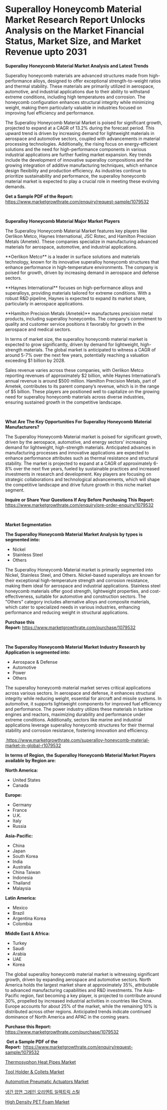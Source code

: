 <p><h1>Superalloy Honeycomb Material Market Research Report Unlocks Analysis on the Market Financial Status, Market Size, and Market Revenue upto 2031</h1></p><p><strong>Superalloy Honeycomb Material Market Analysis and Latest Trends</strong></p>
<p><p>Superalloy honeycomb materials are advanced structures made from high-performance alloys, designed to offer exceptional strength-to-weight ratios and thermal stability. These materials are primarily utilized in aerospace, automotive, and industrial applications due to their ability to withstand extreme conditions, including high temperatures and corrosion. The honeycomb configuration enhances structural integrity while minimizing weight, making them particularly valuable in industries focused on improving fuel efficiency and performance.</p><p>The Superalloy Honeycomb Material Market is poised for significant growth, projected to expand at a CAGR of 13.2% during the forecast period. This upward trend is driven by increasing demand for lightweight materials in aerospace and automotive sectors, coupled with advancements in material processing technologies. Additionally, the rising focus on energy-efficient solutions and the need for high-performance components in various industrial applications are further fueling market expansion. Key trends include the development of innovative superalloy compositions and the growing integration of additive manufacturing techniques, which enhance design flexibility and production efficiency. As industries continue to prioritize sustainability and performance, the superalloy honeycomb material market is expected to play a crucial role in meeting these evolving demands.</p></p>
<p><strong>Get a Sample PDF of the Report:&nbsp;</strong> <a href="https://www.marketgrowthrate.com/enquiry/request-sample/1079532">https://www.marketgrowthrate.com/enquiry/request-sample/1079532</a></p>
<p>&nbsp;</p>
<p><strong>Superalloy Honeycomb Material Major Market Players</strong></p>
<p><p>The Superalloy Honeycomb Material Market features key players like Oerlikon Metco, Haynes International, JSC Rotec, and Hamilton Precision Metals (Ametek). These companies specialize in manufacturing advanced materials for aerospace, automotive, and industrial applications.</p><p>**Oerlikon Metco** is a leader in surface solutions and materials technology, known for its innovative superalloy honeycomb structures that enhance performance in high-temperature environments. The company is poised for growth, driven by increasing demand in aerospace and defense sectors.</p><p>**Haynes International** focuses on high-performance alloys and superalloys, providing materials tailored for extreme conditions. With a robust R&D pipeline, Haynes is expected to expand its market share, particularly in aerospace applications.</p><p>**Hamilton Precision Metals (Ametek)** manufactures precision metal products, including superalloy honeycombs. The company's commitment to quality and customer service positions it favorably for growth in the aerospace and medical sectors.</p><p>In terms of market size, the superalloy honeycomb material market is expected to grow significantly, driven by demand for lightweight, high-strength materials. The global market is anticipated to witness a CAGR of around 5-7% over the next few years, potentially reaching a valuation exceeding $1 billion by 2028.</p><p>Sales revenue varies across these companies, with Oerlikon Metco reporting revenues of approximately $2 billion, while Haynes International’s annual revenue is around $500 million. Hamilton Precision Metals, part of Ametek, contributes to its parent company’s revenue, which is in the range of $5 billion. These players are positioned well to capitalize on the growing need for superalloy honeycomb materials across diverse industries, ensuring sustained growth in the competitive landscape.</p></p>
<p>&nbsp;</p>
<p><strong>What Are The Key Opportunities For Superalloy Honeycomb Material Manufacturers?</strong></p>
<p><p>The Superalloy Honeycomb Material market is poised for significant growth, driven by the aerospace, automotive, and energy sectors' increasing demand for lightweight, high-strength materials. Anticipated advances in manufacturing processes and innovative applications are expected to enhance performance attributes such as thermal resistance and structural stability. The market is projected to expand at a CAGR of approximately 6-8% over the next five years, fueled by sustainable practices and increased investments in research and development. Key players are focusing on strategic collaborations and technological advancements, which will shape the competitive landscape and drive future growth in this niche market segment.</p></p>
<p><strong>Inquire or Share Your Questions If Any Before Purchasing This Report:</strong> <a href="https://www.marketgrowthrate.com/enquiry/pre-order-enquiry/1079532">https://www.marketgrowthrate.com/enquiry/pre-order-enquiry/1079532</a></p>
<p>&nbsp;</p>
<p><strong>Market Segmentation</strong></p>
<p><strong>The Superalloy Honeycomb Material Market Analysis by types is segmented into:</strong></p>
<p><ul><li>Nickel</li><li>Stainless Steel</li><li>Others</li></ul></p>
<p><p>The Superalloy Honeycomb Material market is primarily segmented into Nickel, Stainless Steel, and Others. Nickel-based superalloys are known for their exceptional high-temperature strength and corrosion resistance, making them ideal for aerospace and industrial applications. Stainless steel honeycomb materials offer good strength, lightweight properties, and cost-effectiveness, suitable for automotive and construction sectors. The "Others" category includes alternative alloys and composite materials, which cater to specialized needs in various industries, enhancing performance and reducing weight in structural applications.</p></p>
<p><strong>Purchase this Report:&nbsp;</strong><a href="https://www.marketgrowthrate.com/purchase/1079532">https://www.marketgrowthrate.com/purchase/1079532</a></p>
<p>&nbsp;</p>
<p><strong>The Superalloy Honeycomb Material Market Industry Research by Application is segmented into:</strong></p>
<p><ul><li>Aerospace & Defense</li><li>Automotive</li><li>Power</li><li>Others</li></ul></p>
<p><p>The superalloy honeycomb material market serves critical applications across various sectors. In aerospace and defense, it enhances structural integrity while reducing weight, essential for aircraft and missile systems. In automotive, it supports lightweight components for improved fuel efficiency and performance. The power industry utilizes these materials in turbine engines and reactors, maximizing durability and performance under extreme conditions. Additionally, sectors like marine and industrial applications leverage superalloy honeycomb structures for their thermal stability and corrosion resistance, fostering innovation and efficiency.</p></p>
<p><a href="https://www.marketgrowthrate.com/superalloy-honeycomb-material-market-in-global-r1079532">&nbsp;https://www.marketgrowthrate.com/superalloy-honeycomb-material-market-in-global-r1079532</a></p>
<p><strong>In terms of Region, the Superalloy Honeycomb Material Market Players available by Region are:</strong></p>
<p>
    <p> <strong> North America: </strong>
        <ul>
            <li>United States</li>
            <li>Canada</li>
        </ul>
        </p> 
    <p> <strong> Europe: </strong>
        <ul>
            <li>Germany</li>
            <li>France</li>
            <li>U.K.</li>
            <li>Italy</li>
            <li>Russia</li>
        </ul>
        </p> 
    <p> <strong> Asia-Pacific: </strong>
        <ul>
            <li>China</li>
            <li>Japan</li>
            <li>South Korea</li>
            <li>India</li>
            <li>Australia</li>
            <li>China Taiwan</li>
            <li>Indonesia</li>
            <li>Thailand</li>
            <li>Malaysia</li>
        </ul>
        </p> 
    <p> <strong> Latin America: </strong>
        <ul>
            <li>Mexico</li>
            <li>Brazil</li>
            <li>Argentina Korea</li>
            <li>Colombia</li>
        </ul>
        </p> 
    <p> <strong> Middle East & Africa: </strong>
        <ul>
            <li>Turkey</li>
            <li>Saudi</li>
            <li>Arabia</li>
            <li>UAE</li>
            <li>Korea</li>
        </ul>
    </p>
    </p>
<p><p>The global superalloy honeycomb material market is witnessing significant growth, driven by expanding aerospace and automotive sectors. North America holds the largest market share at approximately 35%, attributable to advanced manufacturing capabilities and R&D investments. The Asia-Pacific region, fast becoming a key player, is projected to contribute around 30%, propelled by increased industrial activities in countries like China. Europe accounts for about 25% of the market, while the remaining 10% is distributed across other regions. Anticipated trends indicate continued dominance of North America and APAC in the coming years.</p></p>
<p><strong>Purchase this Report: </strong><a href="https://www.marketgrowthrate.com/purchase/1079532">https://www.marketgrowthrate.com/purchase/1079532</a></p>
<p>&nbsp;<strong>Get a Sample PDF of the Report:&nbsp;&nbsp;</strong><a href="https://www.marketgrowthrate.com/enquiry/request-sample/1079532">https://www.marketgrowthrate.com/enquiry/request-sample/1079532</a></p>
<p><strong></strong></p>
<p><p><a href="https://issuu.com/reportprime-2/docs/thermosyphon-heat-pipes-market-size_4bc1e71fad8652">Thermosyphon Heat Pipes Market</a></p><p><a href="https://github.com/kaufmannDavid16/Market-Research-Report-List-1/blob/main/tool-holder-collets-market.md">Tool Holder & Collets Market</a></p><p><a href="https://medium.com/@tracydrickaoa/market-forecasting-change-global-automotive-pneumatic-actuators-market-dynamics-and-future-trends-2ed3494d1d64">Automotive Pneumatic Actuators Market</a></p><p><a href="https://medium.com/@philipwolf44/%EC%84%A0%EB%8F%84%EC%A0%81-%EC%84%B1%EC%9E%A5-%EA%B8%80%EB%A1%9C%EB%B2%8C-%EB%83%89%EA%B0%84-%EC%95%95%EC%97%B0-%EB%B0%A9%ED%96%A5%EC%84%B1-%EC%A0%84%EA%B8%B0%EA%B0%95-%EC%8B%9C%EC%9E%A5-%EB%8F%99%ED%96%A5-%EB%B6%84%EC%84%9D-2024-2031-2d117695badf?postPublishedType=repub">냉간 압연 그레인 오리엔트 일렉트릭 스틸</a></p><p><a href="https://issuu.com/reportprime-2/docs/high-density-pet-foam-market-size-2_f956ce87f34851">High Density PET Foam Market</a></p></p>